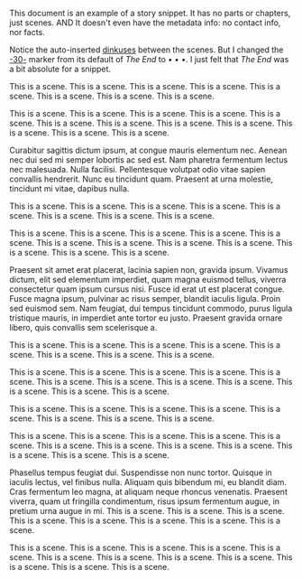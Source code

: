 <!--
Short-form prose example with scenes only.

- only scenes, not even contact info or facts or a title
- great for reviewing narrative snippets

Copyright (c) Todd Warner
This work is licensed under Attribution 4.0 International. To view a copy of
this license, visit <http://creativecommons.org/licenses/by/4.0/>.
-->

<style>
    /*
    @import url("https://toddwarner.io/pub/css/manuscript-css/manuscript-beta.css");
    @import url("/full/path/to/the/repository/for/manuscript-css/manuscript-beta.css");
    */
    @import url("../../manuscript-beta.css");
    :root {
        --m-30-: "• • •";
        --m-pagination-header: "Firstname Lastname / Prose, Scenes Only / " counter(page);
    }
</style>

<div id="vpage">
<article id="manuscript">




<!-- ------------------------------ SCENES -------------------------------- -->




<section class="m-scene">


This document is an example of a story snippet. It has no parts or
chapters, just scenes. AND It doesn't even have the metadata info: no contact
info, nor facts.

Notice the auto-inserted
[dinkuses](https://en.wikipedia.org/wiki/Dinkus) between the scenes. But I
changed the [-30-](https://en.wikipedia.org/wiki/-30-) marker from its default
of *The End* to *• • •*. I just felt that *The End* was a bit absolute for a
snippet.

This is a scene. This is a scene. This is a scene. This is a scene.
This is a scene. This is a scene. This is a scene. This is a scene.

This is a scene. This is a scene. This is a scene. This is a scene.
This is a scene. This is a scene. This is a scene. This is a scene.
This is a scene. This is a scene. This is a scene. This is a scene. 


</section>
<section class="m-scene">


Curabitur sagittis dictum ipsum, at congue mauris elementum nec. Aenean nec dui
sed mi semper lobortis ac sed est. Nam pharetra fermentum lectus nec malesuada.
Nulla facilisi. Pellentesque volutpat odio vitae sapien convallis hendrerit.
Nunc eu tincidunt quam. Praesent at urna molestie, tincidunt mi vitae, dapibus
nulla.

This is a scene. This is a scene. This is a scene. This is a scene.
This is a scene. This is a scene. This is a scene. This is a scene.

This is a scene. This is a scene. This is a scene. This is a scene.
This is a scene. This is a scene. This is a scene. This is a scene.
This is a scene. This is a scene. This is a scene. This is a scene. 


</section>
<section class="m-scene">


Praesent sit amet erat placerat, lacinia sapien non, gravida ipsum. Vivamus
dictum, elit sed elementum imperdiet, quam magna euismod tellus, viverra
consectetur quam ipsum cursus nisi. Fusce id erat ut est placerat congue. Fusce
magna ipsum, pulvinar ac risus semper, blandit iaculis ligula. Proin sed
euismod sem. Nam feugiat, dui tempus tincidunt commodo, purus ligula tristique
mauris, in imperdiet ante tortor eu justo. Praesent gravida ornare libero, quis
convallis sem scelerisque a.

This is a scene. This is a scene. This is a scene. This is a scene.
This is a scene. This is a scene. This is a scene. This is a scene.

This is a scene. This is a scene. This is a scene. This is a scene.
This is a scene. This is a scene. This is a scene. This is a scene.
This is a scene. This is a scene. This is a scene. This is a scene. 


</section>
<section class="m-scene">


This is a scene. This is a scene. This is a scene. This is a scene.
This is a scene. This is a scene. This is a scene. This is a scene.

This is a scene. This is a scene. This is a scene. This is a scene.
This is a scene. This is a scene. This is a scene. This is a scene.
This is a scene. This is a scene. This is a scene. This is a scene. 


</section>
<section class="m-scene">


Phasellus tempus feugiat dui. Suspendisse non nunc tortor. Quisque in iaculis
lectus, vel finibus nulla. Aliquam quis bibendum mi, eu blandit diam. Cras
fermentum leo magna, at aliquam neque rhoncus venenatis. Praesent viverra, quam
ut fringilla condimentum, risus ipsum fermentum augue, in pretium urna augue in
mi. This is a scene. This is a scene. This is a scene. This is a scene.
This is a scene. This is a scene. This is a scene. This is a scene.

This is a scene. This is a scene. This is a scene. This is a scene.
This is a scene. This is a scene. This is a scene. This is a scene.
This is a scene. This is a scene. This is a scene. This is a scene. 


</section> <!--end last scene -->


</article></div> <!-- ----------------------------- end of manuscript ---- -->

